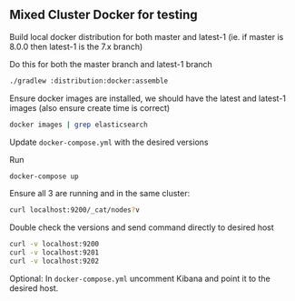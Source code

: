 Mixed Cluster Docker for testing
----------

Build local docker distribution for both master and latest-1 (ie. if master is 8.0.0 then latest-1 is the 7.x branch)

Do this for both the master branch and latest-1 branch
```bash
./gradlew :distribution:docker:assemble
```

Ensure docker images are installed, we should have the latest and latest-1 images (also ensure create time is correct)
```bash
docker images | grep elasticsearch
```

Update `docker-compose.yml` with the desired versions 

Run
```bash
docker-compose up
```

Ensure all 3 are running and in the same cluster:
```bash
curl localhost:9200/_cat/nodes?v
```

Double check the versions and send command directly to desired host

```bash
curl -v localhost:9200
curl -v localhost:9201
curl -v localhost:9202
```

Optional: In `docker-compose.yml` uncomment Kibana and point it to the desired host.
